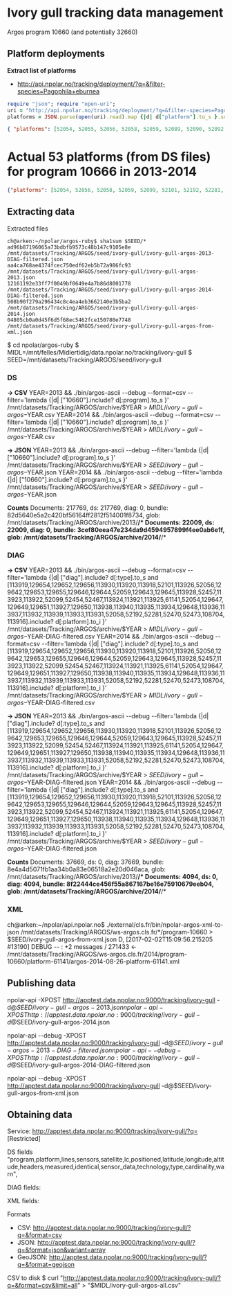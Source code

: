 # Ivory gull tracking data management

Argos program 10660 (and potentially 32660)

## Platform deployments

**Extract list of platforms**

* http://api.npolar.no/tracking/deployment/?q=&filter-species=Pagophila+eburnea

```ruby
require "json"; require "open-uri";
uri = "http://api.npolar.no/tracking/deployment/?q=&filter-species=Pagophila+eburnea&fields=platform&format=json&variant=array"
platforms = JSON.parse(open(uri).read).map {|d| d["platform"].to_s }.sort.uniq
```

```json
{ "platforms": [52054, 52055, 52056, 52058, 52059, 52089, 52090, 52092, 52099, 52101, 52178, 52179, 52182, 52183, 52188, 52190, 52192, 52281, 52284, 52453, 52454, 52457, 52467, 52470, 52473, 61132, 61133, 61134, 61135, 61138, 61139, 61140, 61141, 61143, 61144, 74878, 74879, 74880, 74881, 74882, 74883, 74884, 74885, 74886, 74887, 74888, 74889, 74890, 74891, 74892, 74893, 74894, 74895, 74896, 74897, 108702, 108703, 108704, 113916, 113917, 113918, 113919, 113920, 113921, 113922, 113923, 113924, 113925, 113926, 113927, 113928, 113929, 113930, 113931, 113932, 113933, 113934, 113935, 113936, 113937, 113938, 113939, 113940, 129642, 129643, 129644, 129645, 129646, 129652, 129653, 129654, 129655, 129656] }
```


# Actual 53 platforms (from DS files) for program 10666 in 2013-2014

```json
{"platforms": [52054, 52056, 52058, 52059, 52099, 52101, 52192, 52281, 52454, 52457, 52467, 52470, 52473, 61141, 108704, 113916, 113918, 113919, 113920, 113921, 113922, 113923, 113924, 113925, 113926, 113927, 113928, 113930, 113931, 113932, 113933, 113934, 113935, 113936, 113937, 113938, 113939, 113940, 129642, 129643, 129644, 129645, 129646, 129647, 129648, 129649, 129650, 129651, 129652, 129653, 129654, 129655, 129656] }
```

## Extracting data

Extracted files
```
ch@arken:~/npolar/argos-ruby$ sha1sum $SEED/*
ad96b87196065a73bdbfb9573c48b147c9105e8e  /mnt/datasets/Tracking/ARGOS/seed/ivory-gull/ivory-gull-argos-2013-DIAG-filtered.json
aa4ca768ae4374fcec750edf62eb5b72a986fc93  /mnt/datasets/Tracking/ARGOS/seed/ivory-gull/ivory-gull-argos-2013.json
12161192e33ff7f0049bf0649e4a7b86d8001778  /mnt/datasets/Tracking/ARGOS/seed/ivory-gull/ivory-gull-argos-2014-DIAG-filtered.json
508b90f279a296434c8c4ea4eb3662140e3b5ba2  /mnt/datasets/Tracking/ARGOS/seed/ivory-gull/ivory-gull-argos-2014.json
04805cb0a0d45f6d5f68ec5462fce150780e7748  /mnt/datasets/Tracking/ARGOS/seed/ivory-gull/ivory-gull-argos-from-xml.json
```

$ cd npolar/argos-ruby
$ MIDL=/mnt/felles/Midlertidig/data.npolar.no/tracking/ivory-gull
$ SEED=/mnt/datasets/Tracking/ARGOS/seed/ivory-gull

### DS

**-> CSV**
YEAR=2013 && ./bin/argos-ascii --debug --format=csv --filter='lambda {|d| ["10660"].include? d[:program].to_s }' /mnt/datasets/Tracking/ARGOS/archive/$YEAR > $MIDL/ivory-gull-argos-$YEAR.csv
YEAR=2014 && ./bin/argos-ascii --debug --format=csv --filter='lambda {|d| ["10660"].include? d[:program].to_s }' /mnt/datasets/Tracking/ARGOS/archive/$YEAR > $MIDL/ivory-gull-argos-$YEAR.csv

**-> JSON**
YEAR=2013 && ./bin/argos-ascii --debug --filter='lambda {|d| ["10660"].include? d[:program].to_s }' /mnt/datasets/Tracking/ARGOS/archive/$YEAR > $SEED/ivory-gull-argos-$YEAR.json
YEAR=2014 && ./bin/argos-ascii --debug --filter='lambda {|d| ["10660"].include? d[:program].to_s }' /mnt/datasets/Tracking/ARGOS/archive/$YEAR > $SEED/ivory-gull-argos-$YEAR.json

**Counts**
Documents: 217769, ds: 217769, diag: 0, bundle: 82d5640e5a2c420bf56164ff2812f514001f8734, glob: /mnt/datasets/Tracking/ARGOS/archive/2013/**/*
Documents: 22009, ds: 22009, diag: 0, bundle: 3cef80eea47e234da9d4594957899f4ee0ab6e1f, glob: /mnt/datasets/Tracking/ARGOS/archive/2014/**/*

### DIAG
**-> CSV**
YEAR=2013 && ./bin/argos-ascii --debug --format=csv --filter='lambda {|d| ["diag"].include? d[:type].to_s and [113919,129654,129652,129656,113930,113920,113918,52101,113926,52056,129642,129653,129655,129646,129644,52059,129643,129645,113928,52457,113923,113922,52099,52454,52467,113924,113921,113925,61141,52054,129647,129649,129651,113927,129650,113938,113940,113935,113934,129648,113936,113937,113932,113939,113933,113931,52058,52192,52281,52470,52473,108704,113916].include? d[:platform].to_i }' /mnt/datasets/Tracking/ARGOS/archive/$YEAR > $MIDL/ivory-gull-argos-$YEAR-DIAG-filtered.csv
YEAR=2014 && ./bin/argos-ascii --debug --format=csv --filter='lambda {|d| ["diag"].include? d[:type].to_s and [113919,129654,129652,129656,113930,113920,113918,52101,113926,52056,129642,129653,129655,129646,129644,52059,129643,129645,113928,52457,113923,113922,52099,52454,52467,113924,113921,113925,61141,52054,129647,129649,129651,113927,129650,113938,113940,113935,113934,129648,113936,113937,113932,113939,113933,113931,52058,52192,52281,52470,52473,108704,113916].include? d[:platform].to_i }' /mnt/datasets/Tracking/ARGOS/archive/$YEAR > $MIDL/ivory-gull-argos-$YEAR-DIAG-filtered.csv

**-> JSON**
YEAR=2013 && ./bin/argos-ascii --debug --filter='lambda {|d| ["diag"].include? d[:type].to_s and [113919,129654,129652,129656,113930,113920,113918,52101,113926,52056,129642,129653,129655,129646,129644,52059,129643,129645,113928,52457,113923,113922,52099,52454,52467,113924,113921,113925,61141,52054,129647,129649,129651,113927,129650,113938,113940,113935,113934,129648,113936,113937,113932,113939,113933,113931,52058,52192,52281,52470,52473,108704,113916].include? d[:platform].to_i }' /mnt/datasets/Tracking/ARGOS/archive/$YEAR > $SEED/ivory-gull-argos-$YEAR-DIAG-filtered.json
YEAR=2014 && ./bin/argos-ascii --debug --filter='lambda {|d| ["diag"].include? d[:type].to_s and [113919,129654,129652,129656,113930,113920,113918,52101,113926,52056,129642,129653,129655,129646,129644,52059,129643,129645,113928,52457,113923,113922,52099,52454,52467,113924,113921,113925,61141,52054,129647,129649,129651,113927,129650,113938,113940,113935,113934,129648,113936,113937,113932,113939,113933,113931,52058,52192,52281,52470,52473,108704,113916].include? d[:platform].to_i }' /mnt/datasets/Tracking/ARGOS/archive/$YEAR > $SEED/ivory-gull-argos-$YEAR-DIAG-filtered.json

**Counts**
Documents: 37669, ds: 0, diag: 37669, bundle: 8e4a4d5071fb1aa34b0a83e06518a2e20d046aca, glob: /mnt/datasets/Tracking/ARGOS/archive/2013/**/*
Documents: 4094, ds: 0, diag: 4094, bundle: 8f22444ce456f55a867167be16e75910679eeb04, glob: /mnt/datasets/Tracking/ARGOS/archive/2014/**/*


### XML
ch@arken:~/npolar/api.npolar.no$ ./external/cls.fr/bin/npolar-argos-xml-to-json /mnt/datasets/Tracking/ARGOS/ws-argos.cls.fr/*/program-10660 > $SEED/ivory-gull-argos-from-xml.json
D, [2017-02-02T15:09:56.215205 #13190] DEBUG -- : +2 messages / 271433  <- /mnt/datasets/Tracking/ARGOS/ws-argos.cls.fr/2014/program-10660/platform-61141/argos-2014-08-26-platform-61141.xml

## Publishing data

npolar-api -XPOST http://apptest.data.npolar.no:9000/tracking/ivory-gull -d@$SEED/ivory-gull-argos-2013.json
npolar-api -XPOST http://apptest.data.npolar.no:9000/tracking/ivory-gull -d@$SEED/ivory-gull-argos-2014.json

npolar-api --debug -XPOST http://apptest.data.npolar.no:9000/tracking/ivory-gull -d@$SEED/ivory-gull-argos-2013-DIAG-filtered.json
npolar-api --debug -XPOST http://apptest.data.npolar.no:9000/tracking/ivory-gull -d@$SEED/ivory-gull-argos-2014-DIAG-filtered.json

npolar-api --debug -XPOST http://apptest.data.npolar.no:9000/tracking/ivory-gull -d@$SEED/ivory-gull-argos-from-xml.json

## Obtaining data

Service: http://apptest.data.npolar.no:9000/tracking/ivory-gull/?q= [Restricted]

DS fields
"program,platform,lines,sensors,satellite,lc,positioned,latitude,longitude,altitude,headers,measured,identical,sensor_data,technology,type,cardinality,warn",

DIAG fields:

XML fields:

Formats
* CSV: http://apptest.data.npolar.no:9000/tracking/ivory-gull/?q=&format=csv
* JSON: http://apptest.data.npolar.no:9000/tracking/ivory-gull/?q=&format=json&variant=array
* GeoJSON: http://apptest.data.npolar.no:9000/tracking/ivory-gull/?q=&format=geojson

CSV to disk
$ curl "http://apptest.data.npolar.no:9000/tracking/ivory-gull/?q=&format=csv&limit=all" > "$MIDL/ivory-gull-argos-all.csv"